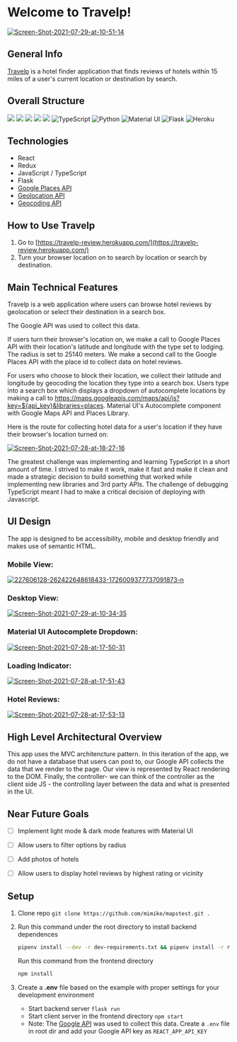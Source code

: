 # Welcome to Travelp!
<a href="https://ibb.co/0rPqw0Z"><img src="https://i.ibb.co/jD7hpCG/Screen-Shot-2021-07-29-at-10-51-14.png" alt="Screen-Shot-2021-07-29-at-10-51-14" border="0"></a>


## General Info

[Travelp](https://travelp-review.herokuapp.com/) is a hotel finder application that finds reviews of hotels within 15 miles of a user's current location or destination by search.

## Overall Structure
<img src="https://img.shields.io/badge/JavaScript-F7DF1E?style=for-the-badge&logo=javascript&logoColor=black" /> <img src="https://img.shields.io/badge/React-20232A?style=for-the-badge&logo=react&logoColor=61DAFB" />
<img src="https://img.shields.io/badge/Redux-593D88?style=for-the-badge&logo=redux&logoColor=white%22%3E" /> <img src="https://img.shields.io/badge/Node.js-43853D?style=for-the-badge&logo=node.js&logoColor=white%22/%3E" />
<img src="https://img.shields.io/badge/CSS-239120?&style=for-the-badge&logo=css3&logoColor=white%22%3E" />
<img alt="TypeScript" src="https://img.shields.io/badge/typescript-%23007ACC.svg?style=for-the-badge&logo=typescript&logoColor=white"/>
<img alt="Python" src="https://img.shields.io/badge/python-%2314354C.svg?style=for-the-badge&logo=python&logoColor=white"/>
<img alt="Material UI" src="https://img.shields.io/badge/materialui-%230081CB.svg?style=for-the-badge&logo=material-ui&logoColor=white"/>
<img alt="Flask" src="https://img.shields.io/badge/flask-%23000.svg?style=for-the-badge&logo=flask&logoColor=white"/>
<img alt="Heroku" src="https://img.shields.io/badge/heroku-%23430098.svg?style=for-the-badge&logo=heroku&logoColor=white"/>

## Technologies

- React
- Redux
-  JavaScript / TypeScript
-  Flask
-  [Google Places API](https://developers.google.com/maps/documentation/places/web-service/overview?hl=en_US)
-  [Geolocation API](https://developers.google.com/maps/documentation/geolocation/overview?hl=en_US)
-  [Geocoding API](https://developers.google.com/maps/documentation/geocoding/overview?hl=en_US)

## How to Use Travelp

1.  Go to  [https://travelp-review.herokuapp.com/](https://travelp-review.herokuapp.com/)
2.  Turn your browser location on to search by location or search by destination.

## Main Technical Features

Travelp is a web application where users can browse hotel reviews by geolocation or select their destination in a search box.

The Google API was used to collect this data.

If users turn their browser's location on, we make a call to Google Places API with their location's latitude and longitude with the type set to lodging. The radius is set to 25140 meters. We make a second call to the Google Places API with the place id to collect data on hotel reviews.

For users who choose to block their location, we collect their latitude and longitude by geocoding the location they type into a search box. Users type into a search box which displays a dropdown of autocomplete locations by making a call to https://maps.googleapis.com/maps/api/js?key=${api_key}&libraries=places. Material UI's Autocomplete component with Google Maps API and Places Library.

Here is the route for collecting hotel data for a user's location if they have their browser's location turned on:

<a href="https://ibb.co/f8GTL0K"><img src="https://i.ibb.co/XykGMJd/Screen-Shot-2021-07-28-at-18-27-16.png" alt="Screen-Shot-2021-07-28-at-18-27-16" border="0"></a>

The greatest challenge was implementing and learning TypeScript in a short amount of time. I strived to make it work, make it fast and make it clean and made a strategic decision to build something that worked while implementing new libraries and 3rd party APIs. The challenge of debugging TypeScript meant I had to make a critical decision of deploying with Javascript. 

## UI Design

The app is designed to be accessibility, mobile and desktop friendly and makes use of semantic HTML.


### Mobile View:
<a href="https://ibb.co/NKmWKkL"><img src="https://i.ibb.co/4pY4pDj/227606128-262422648618433-1726009377737091873-n.png" alt="227606128-262422648618433-1726009377737091873-n" border="0"></a>


### Desktop View:
<a href="https://ibb.co/vmPpcF7"><img src="https://i.ibb.co/nfc9wGH/Screen-Shot-2021-07-29-at-10-34-35.png" alt="Screen-Shot-2021-07-29-at-10-34-35" border="0"></a>

### Material UI Autocomplete Dropdown:

<a href="https://imgbb.com/"><img src="https://i.ibb.co/Jpw0tWR/Screen-Shot-2021-07-28-at-17-50-31.png" alt="Screen-Shot-2021-07-28-at-17-50-31" border="0"></a>

### Loading Indicator:

<a href="https://ibb.co/vzkYQy3"><img src="https://i.ibb.co/Lp15Jjx/Screen-Shot-2021-07-28-at-17-51-43.png" alt="Screen-Shot-2021-07-28-at-17-51-43" border="0"></a>

### Hotel Reviews: 
<a href="https://ibb.co/BN87WDH"><img src="https://i.ibb.co/dgn3C9s/Screen-Shot-2021-07-28-at-17-53-13.png" alt="Screen-Shot-2021-07-28-at-17-53-13" border="0"></a>

## High Level Architectural Overview

This app uses the MVC architencture pattern. In this iteration of the app, we do not have a database that users can post to, our Google API collects the data that we render to the page.
Our view is represented by React rendering to the DOM.
Finally, the controller- we can think of the controller as the client side JS - the controlling layer between the data and what is presented in the UI.

## Near Future Goals

- [ ] Implement light mode & dark mode features with Material UI
- [ ] Allow users to filter options by radius
- [ ] Add photos of hotels
- [ ] Allow users to display hotel reviews by highest rating or vicinity


## Setup
1. Clone repo `git clone https://github.com/mimike/mapstest.git .`
2. Run this command under the root directory to install backend dependences

      ```bash
      pipenv install --dev -r dev-requirements.txt && pipenv install -r requirements.txt
      ```
   Run this command from the frontend directory
   
      ```bash
      npm install
      ```

3. Create a **.env** file based on the example with proper settings for your
   development environment
    - Start backend server `flask run`
    - Start client server in the frontend directory `npm start`
    - Note: The [Google API](https://console.cloud.google.com/apis/library?project=genuine-tuner-154003&rif_reserved) was used to collect this data. Create a `.env` file in root dir and add your Google API key as `REACT_APP_API_KEY`


